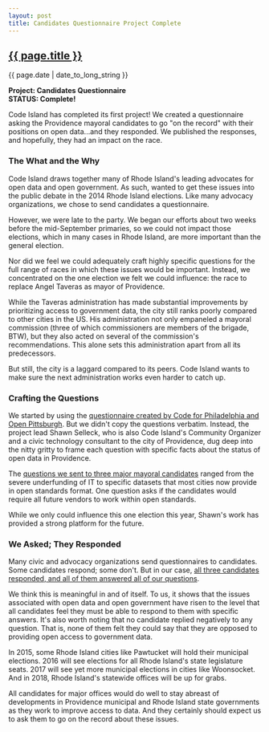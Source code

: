 ```yaml
---
layout: post
title: Candidates Questionnaire Project Complete
---
```


<h2><a href="{{ page.url }}">{{ page.title }}</a></h2>

{{ page.date | date_to_long_string }}

<p><strong>Project: Candidates Questionnaire 
<br />STATUS: Complete!</strong></p>

<p>Code Island has completed its first project! We created a questionnaire asking the Providence mayoral candidates to go "on the record" with their positions on open data...and they responded. We published the responses, and hopefully, they had an impact on the race.

<h3>The What and the Why</h3>

<p>Code Island draws together many of Rhode Island's leading advocates for open data and open government. As such, wanted to get these issues into the public debate in the 2014 Rhode Island elections. Like many advocacy organizations, we chose to send candidates a questionnaire.</p>

<p>However, we were late to the party. We began our efforts about two weeks before the mid-September primaries, so we could not impact those elections, which in many cases in Rhode Island, are more important than the general election.</p> 

<p>Nor did we feel we could adequately craft highly specific questions for the full range of races in which these issues would be important. Instead, we concentrated on the one election we felt we could influence: the race to replace Angel Taveras as mayor of Providence.</p> 

<p>While the Taveras administration has made substantial improvements by prioritizing access to government data, the city still ranks poorly compared to other cities in the US. His administration not only empaneled a mayoral commission (three of which commissioners are members of the brigade, BTW), but they also acted on several of the commission's recommendations. This alone sets this administration apart from all its predecessors.</p>

<p>But still, the city is a laggard compared to its peers. Code Island wants to make sure the next administration works even harder to catch up.</p>

<h3>Crafting the Questions</h3>

<p>We started by using the <a href="http://opendatapa.files.wordpress.com/2014/03/pastatewideopendataquestionaire.pdf">questionnaire created by Code for Philadelphia and Open Pittsburgh</a>. But we didn't copy the questions verbatim. Instead, the project lead Shawn Selleck, who is also Code Island's Community Organizer and a civic technology consultant to the city of Providence, dug deep into the nitty gritty to frame each question with specific facts about the status of open data in Providence.</p>

<p>The <a href="http://codeisland.github.io/candidate-questionnaire/">questions we sent to three major mayoral candidates</a> ranged from the severe underfunding of IT to specific datasets that most cities now provide in open standards format. One question asks if the candidates would require all future vendors to work within open standards.</p> 

<p>While we only could influence this one election this year, Shawn's work has provided a strong platform for the future.</p>

<h3>We Asked; They Responded</h3>

<p>Many civic and advocacy organizations send questionnaires to candidates. Some candidates respond; some don't. But in our case, <a href="http://codeisland.github.io/candidate-questionnaire/responses/">all three candidates responded, and all of them answered all of our questions</a>.</p>

<p>We think this is meaningful in and of itself. To us, it shows that the issues associated with open data and open government have risen to the level that all candidates feel they must be able to respond to them with specific answers. It's also worth noting that no candidate replied negatively to any question. That is, none of them felt they could say that they are opposed to providing open access to government data.</p>

<p>In 2015, some Rhode Island cities like Pawtucket will hold their municipal elections. 2016 will see elections for all Rhode Island's state legislature seats. 2017 will see yet more municipal elections in cities like Woonsocket. And in 2018, Rhode Island's statewide offices will be up for grabs.</p>

<p>All candidates for major offices would do well to stay abreast of developments in Providence municipal and Rhode Island state governments as they work to improve access to data. And they certainly should expect us to ask them to go on the record about these issues. </p>
